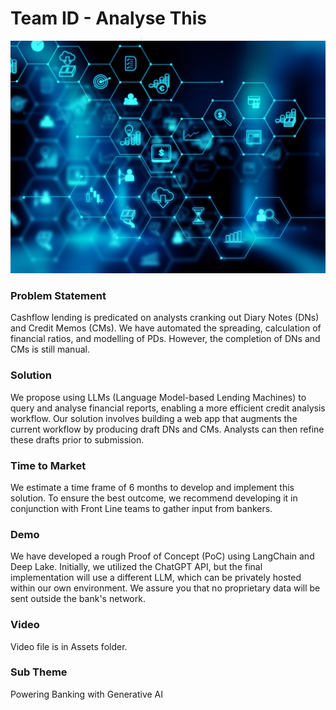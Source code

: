 # Team ID - Analyse This

![image](https://github.com/WIVIV/hackfest_2023/blob/main/Assets/Images/README_IMAGE.jpg)


### Problem Statement
Cashflow lending is predicated on analysts cranking out Diary Notes (DNs) and Credit Memos (CMs). We have automated the spreading, calculation of financial ratios, and modelling of PDs. However, the completion of DNs and CMs is still manual.

### Solution
We propose using LLMs (Language Model-based Lending Machines) to query and analyse financial reports, enabling a more efficient credit analysis workflow. Our solution involves building a web app that augments the current workflow by producing draft DNs and CMs. Analysts can then refine these drafts prior to submission.

### Time to Market
We estimate a time frame of 6 months to develop and implement this solution. To ensure the best outcome, we recommend developing it in conjunction with Front Line teams to gather input from bankers.

### Demo
We have developed a rough Proof of Concept (PoC) using LangChain and Deep Lake. Initially, we utilized the ChatGPT API, but the final implementation will use a different LLM, which can be privately hosted within our own environment. We assure you that no proprietary data will be sent outside the bank's network.

### Video
Video file is in Assets folder. 

### Sub Theme
Powering Banking with Generative AI


